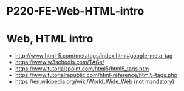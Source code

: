 # P220-FE-Web-HTML-intro

# Web, HTML intro
* http://www.html-5.com/metatags/index.html#google-meta-tag
* https://www.w3schools.com/TAGs/
* https://www.tutorialspoint.com/html5/html5_tags.htm
* https://www.tutorialrepublic.com/html-reference/html5-tags.php
* https://en.wikipedia.org/wiki/World_Wide_Web (not mandatory)
